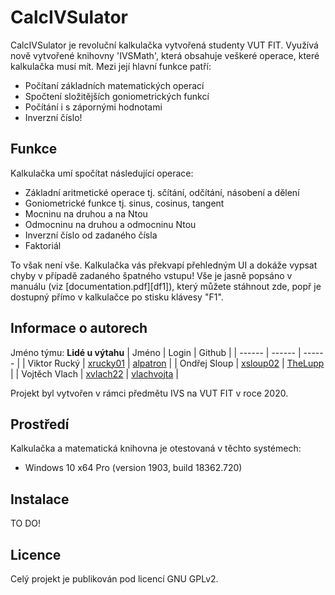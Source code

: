 ﻿
# CalcIVSulator

CalcIVSulator je revoluční kalkulačka vytvořená studenty VUT FIT. Využívá nově vytvořené knihovny 'IVSMath', která obsahuje veškeré operace, které kalkulačka musí mít. Mezi její hlavní funkce patří:

  - Počítaní základních matematických operací
  - Spočtení složitějších goniometrických funkcí
  - Počítání i s zápornými hodnotami
  - Inverzní číslo!

## Funkce

Kalkulačka umí spočítat následující operace:
  - Základní aritmetické operace tj. sčítání, odčítání, násobení a dělení
  - Goniometrické funkce tj. sinus, cosinus, tangent
  - Mocninu na druhou a na Ntou
  - Odmocninu na druhou a odmocninu Ntou
  - Inverzní číslo od zadaného čísla
  - Faktoriál

To však není vše. Kalkulačka vás překvapí přehledným UI a dokáže vypsat chyby v případě zadaného špatného vstupu!
Vše je jasně popsáno v manuálu (viz [documentation.pdf][df1]), který můžete stáhnout zde, popř je dostupný přímo v kalkulačce po stisku klávesy "F1". 

## Informace o autorech
Jméno týmu: **Lidé u výtahu**
| Jméno | Login | Github |
| ------ | ------ | ------ |
| Viktor Rucký | [xrucky01][loginRUC] | [alpatron][githubRUC] |
| Ondřej Sloup | [xsloup02][loginSL] | [TheLupp][githubSL] |
| Vojtěch Vlach | [xvlach22][loginVL] | [vlachvojta][githubVL] |

Projekt byl vytvořen v rámci předmětu IVS na VUT FIT v roce 2020.

## Prostředí
Kalkulačka a matematická knihovna je otestovaná v těchto systémech:

 - Windows 10 x64 Pro (version 1903, build 18362.720)

## Instalace
TO DO!

## Licence
Celý projekt je publikován pod licencí GNU GPLv2. 


   [loginRUC]: <https://www.vutbr.cz/lide/viktor-rucky-221908>
   [loginSL]: <https://www.vutbr.cz/lide/ondrej-sloup-223573>
   [loginVL]: <https://www.vutbr.cz/lide/vojtech-vlach-222112>
   [githubRUC]: <https://github.com/alpatron>
   [githubSL]: <https://github.com/TheLupp>
   [githubVL]: <https://github.com/vlachvojta>
   [dokumentace]: <https://github.com/TheLupp/CalcIVSulator/blob/master/dokumentace.pdf>
